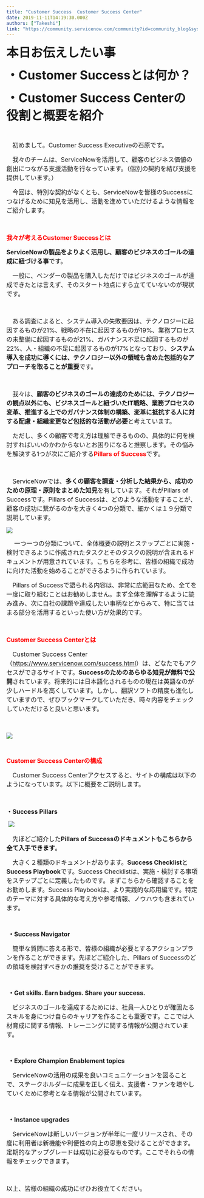 ```yaml
---
title: "Customer Success  Customer Success Center"
date: 2019-11-11T14:19:30.000Z
authors: ["Takeshi"]
link: "https://community.servicenow.com/community?id=community_blog&sys_id=6f0baa211b490890a59033f2cd4bcbe4"
---
```

<p class="p1"><span style="font-size: 24pt;"><strong>本日お伝えしたい事</strong></span></p>
<p class="p1"><span style="font-size: 24pt;"><strong>・Customer Successとは何か&#xff1f;</strong></span></p>
<p class="p1"><span style="font-size: 24pt;"><strong>・Customer Success Centerの役割と概要を紹介</strong></span></p>
<p class="p2"> </p>
<p class="p1"><span style="font-size: 12pt;">　初めまして。Customer Success Executiveの石原です。</span></p>
<p class="p1"><span style="font-size: 12pt;">　我々のチームは、ServiceNowを活用して、顧客のビジネス価値の創出につながる支援活動を行なっています。&#xff08;個別の契約を結び支援を提供しています。&#xff09;</span></p>
<p class="p2"><span style="font-size: 12pt;">　今回は、特別な契約がなくとも、ServiceNowを皆様のSuccessにつなげるために知見を活用し、活動を進めていただけるような情報をご紹介します。</span></p>
<p class="p2"><span style="font-size: 12pt;"> </span></p>
<p class="p1"><span style="color: #ff0000; font-size: 12pt;"><strong>我々が考えるCustomer Successとは</strong></span></p>
<p class="p1"><span style="font-size: 12pt;"><strong>ServiceNowの製品をよりよく活用し、顧客のビジネスのゴールの達成に紐づける事</strong>です。</span></p>
<p class="p1"><span style="font-size: 12pt;">　一般に、ベンダーの製品を購入しただけではビジネスのゴールが達成できたとは言えず、そのスタート地点にすら立てていないのが現状です。</span></p>
<p class="p2"><span style="font-size: 12pt;"> </span></p>
<p class="p1"><span style="font-size: 12pt;">　ある調査によると、システム導入の失敗要因は、テクノロジーに起因するものが21%、戦略の不在に起因するものが19%、業務プロセスの未整備に起因するものが21%、ガバナンス不足に起因するものが22%、人・組織の不足に起因するものが17%となっており、<strong>システム導入を成功に導くには、テクノロジー以外の領域も含めた包括的なアプローチを取ることが重要</strong>です。</span></p>
<p class="p2"><span style="font-size: 12pt;"> </span></p>
<p class="p1"><span style="font-size: 12pt;">　我々は、<strong>顧客のビジネスのゴールの達成のためには、テクノロジーの観点以外にも、ビジネスゴールと紐づいたIT戦略、業務プロセスの変革、推進する上でのガバナンス体制の構築、変革に抵抗する人に対する配慮・組織変更など包括的な活動が必要</strong>と考えています。</span></p>
<p class="p1"><span style="font-size: 12pt;">　ただし、多くの顧客で考え方は理解できるものの、具体的に何を検討すればいいのかわからないとお困りになると推察します。その悩みを解決する1つが次にご紹介する<strong><span style="color: #ff0000;">Pillars of Success</span></strong>です。</span></p>
<p class="p2"><span style="font-size: 12pt;"> </span></p>
<p class="p1"><span style="font-size: 12pt;">　ServiceNowでは、<strong>多くの顧客を調査・分析した結果から、成功のための原理・原則をまとめた知見</strong>を有しています。それがPillars of Successです。</span><span style="font-size: 12pt;">Pillars of Successは、どのような活動をすることが、顧客の成功に繋がるのかを大きく4つの分類で、細かくは&#xff11;&#xff19;分類で説明しています。</span></p>
<p><span style="font-size: 12pt;"><img src="https://community.servicenow.com/55ca2e2d1b090890a59033f2cd4bcbf5.iix" /></span></p>
<p><span style="font-size: 12pt;"> 　一つ一つの分類について、全体概要の説明とステップごとに実施・検討できるように作成されたタスクとそのタスクの説明が含まれるドキュメントが用意されています。こちらを参考に、皆様の組織で成功に向けた活動を始めることができるように作られています。</span></p>
<p class="p2"><span style="font-size: 12pt;">　Pillars of Successで語られる内容は、非常に広範囲なため、全てを一度に取り組むことはお勧めしません。まず全体を理解するように読み進み、次に自社の課題や達成したい事柄などからみて、特に当てはまる部分を活用するといった使い方が効果的です。</span></p>
<p class="p1"><span style="font-size: 12pt;"> </span></p>
<p class="p1"><span style="color: #ff0000;"><strong><span style="font-size: 12pt;">Customer Success Centerとは</span></strong></span></p>
<p class="p1"><span style="font-size: 12pt;">　Customer Success Center&#xff08;<a title="Customer Success Center" href="https://www.servicenow.com/success.html" rel="nofollow">https://www.servicenow.com/success.html</a>&#xff09;は、どなたでもアクセスができるサイトです。<strong>Successのためのあらゆる知見が無料で公開</strong>されています。将来的には日本語化されるものの現在は英語なのが少しハードルを高くしています。しかし、翻訳ソフトの精度も進化していますので、ぜひブックマークしていただき、時々内容をチェックしていただけると良いと思います。</span></p>
<p class="p1"><span style="font-size: 12pt;">　</span></p>
<p><span style="font-size: 12pt;"><img src="https://community.servicenow.com/00eaa26d1b090890a59033f2cd4bcbf7.iix" /></span></p>
<p class="p1"> </p>
<p class="p1"><strong><span style="font-size: 12pt; color: #ff0000;">Customer Success Centerの構成</span></strong></p>
<p class="p1"><span style="font-size: 12pt;">　Customer Success Centerアクセスすると、サイトの構成は以下のようになっています。以下に概要をご説明します。</span></p>
<p class="p2"><span style="font-size: 12pt;"> </span></p>
<p class="p1"><strong><span style="font-size: 12pt;">・Success Pillars</span></strong></p>
<p><span style="font-size: 12pt;"> </span><span style="font-size: 12pt;"><img src="https://community.servicenow.com/66fa2a211b490890a59033f2cd4bcb0a.iix" /></span></p>
<p class="p1"><span style="font-size: 12pt;">　先ほどご紹介した<strong>Pillars of Successのドキュメントもこちらから全て入手できます</strong>。</span></p>
<p class="p1"><span style="font-size: 12pt;">　大きく&#xff12;種類のドキュメントがあります。<strong>Success Checklist</strong>と<strong>Success Playbook</strong>です。</span><span style="font-size: 12pt;">Success Checklistは、実施・検討する事項をステップごとに定義したものです。まずこちらから確認することをお勧めします。Success Playbookは、より実践的な応用編です。特定のテーマに対する具体的な考え方や参考情報、ノウハウも含まれています。</span></p>
<p class="p1"> </p>
<p class="p2"><span style="font-size: 12pt;"> </span><strong><span style="font-size: 12pt;">・Success Navigator</span></strong></p>
<p class="p1"><span style="font-size: 12pt;">　簡単な質問に答える形で、皆様の組織が必要とするアクションプランを作ることができます。</span><span style="font-size: 12pt;">先ほどご紹介した、Pillars of Successのどの領域を検討すべきかの推奨を受けることができます。</span></p>
<p class="p1"> </p>
<p class="p2"><span style="font-size: 12pt;"> </span><strong><span style="font-size: 12pt;">・Get skills. Earn badges. Share your success.</span></strong></p>
<p class="p1"><span style="font-size: 12pt;">　ビジネスのゴールを達成するためには、社員一人ひとりが確固たるスキルを身につけ自らのキャリアを作ることも重要です。ここでは人材育成に関する情報、トレーニングに関する情報が公開されています。</span></p>
<p class="p1"> </p>
<p class="p2"><span style="font-size: 12pt;"> </span><strong><span style="font-size: 12pt;">・Explore Champion Enablement topics</span></strong></p>
<p class="p1"><span style="font-size: 12pt;">　ServiceNowの活用の成果を良いコミュニケーションを図ることで、ステークホルダーに成果を正しく伝え、支援者・ファンを増やしていくために参考となる情報が公開されています。</span></p>
<p class="p1"> </p>
<p class="p2"><span style="font-size: 12pt;"> </span><strong><span style="font-size: 12pt;">・Instance upgrades</span></strong></p>
<p class="p1"><span style="font-size: 12pt;">　ServiceNowは新しいバージョンが半年に一度リリースされ、その度に利用者は新機能や利便性の向上の恩恵を受けることができます。定期的なアップグレードは成功に必要なものです。ここでそれらの情報をチェックできます。</span></p>
<p class="p2"><span style="font-size: 12pt;"> </span></p>
<p class="p1"><span style="font-size: 12pt;">以上、皆様の組織の成功にぜひお役立てください。</span></p>
